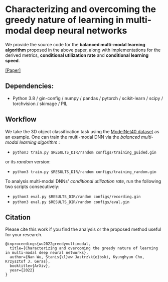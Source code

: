 # Characterizing and overcoming the greedy nature of learning in multi-modal deep neural networks 

We provide the source code for the **balanced multi-modal learning algorithm** proposed in the above paper, along with implementations for the derived metrics, **conditional utilization rate** and **conditional learning speed**. 

[[Paper]](https://arxiv.org/pdf/****.pdf)

## Dependencies: 
* Python 3.8 / gin-config / numpy / pandas / pytorch / scikit-learn / scipy / torchvision / skimage / PIL

## Workflow

We take the 3D object classification task using the [ModelNet40 dataset](http://maxwell.cs.umass.edu/mvcnn-data/) as an example. One can train the multi-modal DNN via the *balanced multi-modal learning algorithm* :

* `python3 train.py $RESULTS_DIR/random configs/training_guided.gin`

or its *random* version:

* `python3 train.py $RESULTS_DIR/random configs/training_random.gin`

To analysis multi-modal DNNs' *conditional utilization rate*, run the following two scripts consecutively:

* `python3 eval.py $RESULTS_DIR/random configs/recording.gin`
* `python3 eval.py $RESULTS_DIR/random configs/eval.gin`

## Citation
Please cite this work if you find the analysis or the proposed method useful for your research.

```
@inproceedings{wu2022greedymultimodal,
  title={Characterizing and overcoming the greedy nature of learning in multi-modal deep neural networks},
  author={Nan Wu, Stanis{\l}aw Jastrz\k{e}bski, Kyunghyun Cho, Krzysztof J. Geras},
  booktitle={ArXiv},
  year={2022}
}
```

